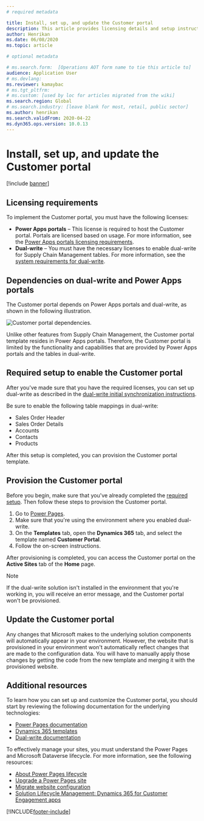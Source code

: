 ```yaml
---
# required metadata

title: Install, set up, and update the Customer portal
description: This article provides licensing details and setup instructions for the Customer portal.
author: Henrikan
ms.date: 06/08/2020
ms.topic: article

# optional metadata

# ms.search.form:  [Operations AOT form name to tie this article to]
audience: Application User
# ms.devlang: 
ms.reviewer: kamaybac
# ms.tgt_pltfrm: 
# ms.custom: [used by loc for articles migrated from the wiki]
ms.search.region: Global
# ms.search.industry: [leave blank for most, retail, public sector]
ms.author: henrikan
ms.search.validFrom: 2020-04-22
ms.dyn365.ops.version: 10.0.13
---
```


# Install, set up, and update the Customer portal

[!include [banner](../includes/banner.md)]

## Licensing requirements

To implement the Customer portal, you must have the following licenses:

- **Power Apps portals** – This license is required to host the Customer portal. Portals are licensed based on usage. For more information, see the [Power Apps portals licensing requirements](/power-platform/admin/powerapps-flow-licensing-faq#portals).
- **Dual-write** – You must have the necessary licenses to enable dual-write for Supply Chain Management tables. For more information, see the [system requirements for dual-write](../../fin-ops-core/dev-itpro/data-entities/dual-write/dual-write-system-req.md).

## Dependencies on dual-write and Power Apps portals

The Customer portal depends on Power Apps portals and dual-write, as shown in the following illustration.

![Customer portal dependencies.](media/customer-portal-elements.png "Customer portal dependencies")

Unlike other features from Supply Chain Management, the Customer portal template resides in Power Apps portals. Therefore, the Customer portal is limited by the functionality and capabilities that are provided by Power Apps portals and the tables in dual-write.

## <a name="required-setup"></a>Required setup to enable the Customer portal

After you've made sure that you have the required licenses, you can set up dual-write as described in the [dual-write initial synchronization instructions](../../fin-ops-core/dev-itpro/data-entities/dual-write/enable-entity-map.md).

Be sure to enable the following table mappings in dual-write:

- Sales Order Header
- Sales Order Details
- Accounts
- Contacts
- Products

After this setup is completed, you can provision the Customer portal template.

## Provision the Customer portal

Before you begin, make sure that you've already completed the [required setup](#required-setup). Then follow these steps to provision the Customer portal.

1. Go to [Power Pages](https://make.powerpages.microsoft.com/).
2. Make sure that you're using the environment where you enabled dual-write.
3. On the **Templates** tab, open the **Dynamics 365** tab, and select the template named **Customer Portal**.
4. Follow the on-screen instructions.

After provisioning is completed, you can access the Customer portal on the **Active Sites** tab of the **Home** page.

> [!NOTE]
> If the dual-write solution isn't installed in the environment that you're working in, you will receive an error message, and the Customer portal won't be provisioned.

## Update the Customer portal

Any changes that Microsoft makes to the underlying solution components will automatically appear in your environment. However, the website that is provisioned in your environment won't automatically reflect changes that are made to the configuration data. You will have to manually apply those changes by getting the code from the new template and merging it with the provisioned website.

## Additional resources

To learn how you can set up and customize the Customer portal, you should start by reviewing the following documentation for the underlying technologies:

- [Power Pages documentation](/power-pages/introduction)
- [Dynamics 365 templates](/power-pages/templates/dynamics-365-apps/overview#supply-chain-management-customer-site)
- [Dual-write documentation](../../fin-ops-core/dev-itpro/data-entities/dual-write/dual-write-home-page.md)

To effectively manage your sites, you must understand the Power Pages and Microsoft Dataverse lifecycle. For more information, see the following resources:

- [About Power Pages lifecycle](/power-pages/admin/lifecycle)
- [Upgrade a Power Pages site](/power-pages/admin/upgrade-site)
- [Migrate website configuration](/power-pages/admin/migrate-site-configuration)
- [Solution Lifecycle Management: Dynamics 365 for Customer Engagement apps](https://www.microsoft.com/download/details.aspx?id=57777)


[!INCLUDE[footer-include](../../includes/footer-banner.md)]
